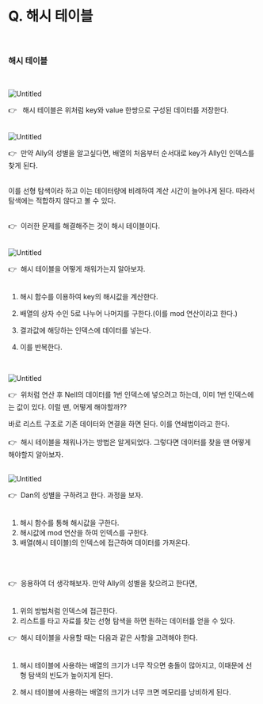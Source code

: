 # Q. 해시 테이블

<br/>

### 해시 테이블

<br/>

![Untitled](../hash-table/assets/Untitled.png)

👉   해시 테이블은 위처럼 key와 value 한쌍으로 구성된 데이터를 저장한다.
<br/>
<br/>

![Untitled](../hash-table/assets/Untitled%201.png)

👉  만약 Ally의 성별을 알고싶다면, 배열의 처음부터 순서대로 key가 Ally인 인덱스를 찾게 된다.
<br/>
<br/>

이를 선형 탐색이라 하고 이는 데이터량에 비례하여 계산 시간이 늘어나게 된다.
따라서 탐색에는 적합하지 않다고 볼 수 있다.
<br/>
<br/>

👉  이러한 문제를 해결해주는 것이 해시 테이블이다.
<br/>
<br/>

![Untitled](../hash-table/assets/Untitled%202.png)

👉  해시 테이블을 어떻게 채워가는지 알아보자.
<br/>
<br/>

1. 해시 함수를 이용하여 key의 해시값을 계산한다.
2. 배열의 상자 수인 5로 나누어 나머지를 구한다.(이를 mod 연산이라고 한다.)
3. 결과값에 해당하는 인덱스에 데이터를 넣는다.
4. 이를 반복한다.

    <br/>

![Untitled](../hash-table/assets/Untitled%203.png)

👉  위처럼 연산 후 Nell의 데이터를 1번 인덱스에 넣으려고 하는데, 이미 1번 인덱스에는 값이 있다. 이럴 땐, 어떻게 해야할까??
<br/>

바로 리스트 구조로 기존 데이터와 연결을 하면 된다. 이를 연쇄법이라고 한다.
<br/>
<br/>
👉  해시 테이블을 채워나가는 방법은 알게되었다. 그렇다면 데이터를 찾을 땐 어떻게 해야할지 알아보자.
<br/>
<br/>

![Untitled](../hash-table/assets/Untitled%204.png)

👉  Dan의 성별을 구하려고 한다. 과정을 보자.
<br/>
<br/>

1. 해시 함수를 통해 해시값을 구한다.
2. 해시값에 mod 연산을 하여 인덱스를 구한다.
3. 배열(해시 테이블)의 인덱스에 접근하여 데이터를 가져온다.

<br/>
<br/>

👉  응용하여 더 생각해보자. 만약 Ally의 성별을 찾으려고 한다면,
<br/>
<br/>

1. 위의 방법처럼 인덱스에 접근한다.
2. 리스트를 타고 자료를 찾는 선형 탐색을 하면 원하는 데이터를 얻을 수 있다.

👉  해시 테이블을 사용할 때는 다음과 같은 사항을 고려해야 한다.
<br/>
<br/>

1. 해시 테이블에 사용하는 배열의 크기가 너무 작으면 충돌이 많아지고, 이때문에 선형 탐색의 빈도가 높아지게 된다.
   <br/>

2. 해시 테이블에 사용하는 배열의 크기가 너무 크면 메모리를 낭비하게 된다.
